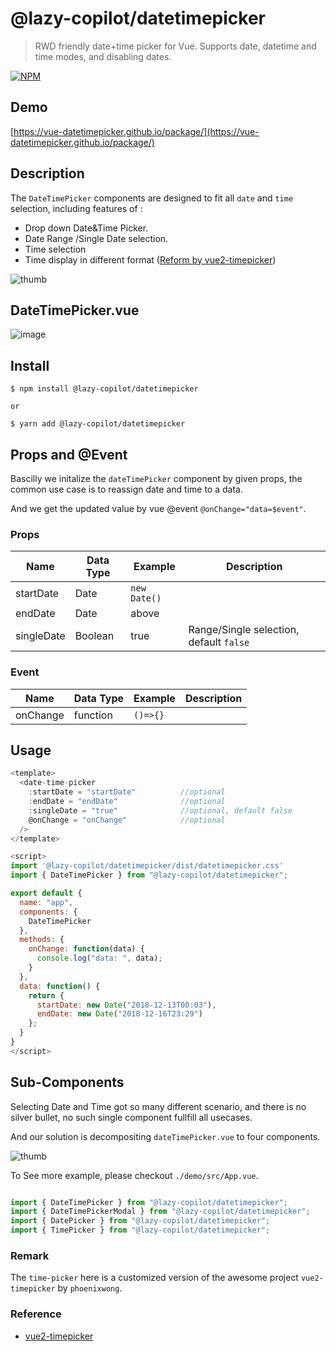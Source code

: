 # @lazy-copilot/datetimepicker

> RWD friendly date+time picker for Vue. Supports date, datetime and time modes, and disabling dates.

[![NPM](https://nodei.co/npm/@lazy-copilot/datetimepicker.png?downloads=true&downloadRank=true)](https://www.npmjs.com/package/@lazy-copilot/datetimepicker)


## Demo
[https://vue-datetimepicker.github.io/package/](https://vue-datetimepicker.github.io/package/)


## Description

The `DateTimePicker` components  are designed to fit all  `date` and `time` selection, including features of :
 - Drop down Date&Time Picker.
 - Date Range /Single Date selection.
 - Time selection
 - Time display in different format ([Reform by vue2-timepicker](https://github.com/phoenixwong/vue2-timepicker))


![thumb](https://user-images.githubusercontent.com/5538753/50570395-61f97400-0dc4-11e9-9be2-fdf4e8559a21.jpg)


## DateTimePicker.vue

![image](https://user-images.githubusercontent.com/5538753/50570051-8e59c400-0db5-11e9-9d9c-767dc0dbf947.png)




## Install
```
$ npm install @lazy-copilot/datetimepicker

or 

$ yarn add @lazy-copilot/datetimepicker
```


## Props and @Event
Bascilly we initalize the `dateTimePicker` component by given props, the common use case is to reassign date and time to a data.

And we get the updated value by vue @event `@onChange="data=$event"`.

### Props
|  Name  | Data Type  | Example  | Description  |
|---|---|---|---|
| startDate  |  Date | `new Date()`  |   |
| endDate | Date  | above  |   |
| singleDate  |  Boolean | true   | Range/Single selection, default `false`  |


### Event 

|  Name  | Data Type  | Example  | Description  |
|---|---|---|---|
| onChange  | function  |  `()=>{}` |   |


## Usage

```js
<template>
  <date-time-picker
    :startDate = "startDate"          //optional
    :endDate = "endDate"              //optional
    :singleDate = "true"              //optional, default false
    @onChange = "onChange"            //optional
  />
</template>

<script>
import '@lazy-copilot/datetimepicker/dist/datetimepicker.css'
import { DateTimePicker } from "@lazy-copilot/datetimepicker";

export default {
  name: "app",
  components: {
    DateTimePicker
  },
  methods: {
    onChange: function(data) {
      console.log("data: ", data);
    }
  },
  data: function() {
    return {
      startDate: new Date("2018-12-13T00:03"),
      endDate: new Date("2018-12-16T23:29")
    };
  }
}
</script>

```


## Sub-Components

Selecting Date and Time got so many different scenario, and there is no silver bullet, no such single component fullfill all usecases.

And our solution is decompositing `dateTimePicker.vue` to four components.

![thumb](https://user-images.githubusercontent.com/5538753/50570395-61f97400-0dc4-11e9-9be2-fdf4e8559a21.jpg)


To See more example, please checkout `./demo/src/App.vue`.

```js

import { DateTimePicker } from "@lazy-copilot/datetimepicker";
import { DateTimePickerModal } from "@lazy-copilot/datetimepicker";
import { DatePicker } from "@lazy-copilot/datetimepicker";
import { TimePicker } from "@lazy-copilot/datetimepicker";

```


### Remark
The `time-picker` here is a customized version of the awesome project `vue2-timepicker` by `phoenixwong`.

### Reference
 - [vue2-timepicker](https://github.com/phoenixwong/vue2-timepicker)

